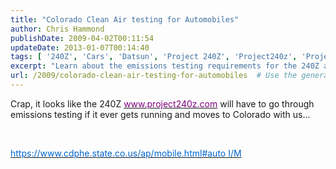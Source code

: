 ```yaml
---
title: "Colorado Clean Air testing for Automobiles"
author: Chris Hammond
publishDate: 2009-04-02T00:11:54
updateDate: 2013-01-07T00:14:40
tags: [ '240Z', 'Cars', 'Datsun', 'Project 240Z', 'Project240z', 'Project240Zcom' ]
excerpt: "Learn about the emissions testing requirements for the 240Z at www.project240z.com before moving to Colorado. Stay compliant with regulations."
url: /2009/colorado-clean-air-testing-for-automobiles  # Use the generated URL with year
---
```

<p>Crap, it looks like the 240Z <a href="https://www.project240z.com"><font color="#800080">www.project240z.com</font></a> will have to go through emissions testing if it ever gets running and moves to Colorado with us...</p> <p> </p> <p><a href="https://www.cdphe.state.co.us/ap/mobile.html#auto  I/M"><font color="#0066cc">https://www.cdphe.state.co.us/ap/mobile.html#auto I/M</font></a></p>


